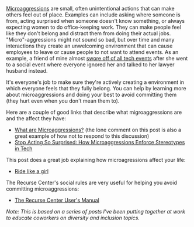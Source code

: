 [Microaggressions][geek-fem] are small, often unintentional actions that can
make others feel out of place. Examples can include asking where someone is
from, acting surprised when someone doesn't know something, or always
expecting women to do office-keeping work. They can make people
feel like they don't belong and distract them from doing their actual jobs.
"Micro"-aggressions might not sound so bad, but over time and many
interactions they create an unwelcoming environment that can cause employees
to leave or cause people to not want to attend events. As an example, a
friend of mine almost [swore off of all tech events][lonely] after she went to
a social event where everyone ignored her and talked to her lawyer
husband instead.

It's everyone's job to make sure they're actively creating a environment in
which everyone feels that they fully belong. You can help by learning more
about microaggressions and doing your best to avoid committing them (they hurt
even when you don't mean them to).

Here are a couple of good links that describe what migroaggressions are and the
affect they have:

- [What are Microaggressions?][womeninastronomy]
  (the lone comment on this post is also a great example of how not to respond to this discussion)
- [Stop Acting So Surprised: How Microaggressions Enforce Stereotypes in Tech][mvc]

This post does a great job explaining how microagressions affect your life:

- [Ride like a girl][ride]

The Recurse Center's social rules are very useful for helping you avoid
committing microaggressions:

- [The Recurse Center User's Manual][recurse]

*Note: This is based on a series of posts I've been putting together at work
to educate coworkers on diversity and inclusion topics.*

[geek-fem]: http://geekfeminism.wikia.com/wiki/Microaggressions
[lonely]: http://wrightaprilm.github.io/posts/lonely.html
[womeninastronomy]: http://womeninastronomy.blogspot.com/2015/06/what-are-microaggressions.html
[mvc]: https://modelviewculture.com/pieces/stop-acting-so-surprised-how-microaggressions-enforce-stereotypes-in-tech
[ride]: https://medium.com/@nkkl/ride-like-a-girl-1d5524e25d3a#.pehwwwzd7
[recurse]: https://www.recurse.com/manual#sec-environment
